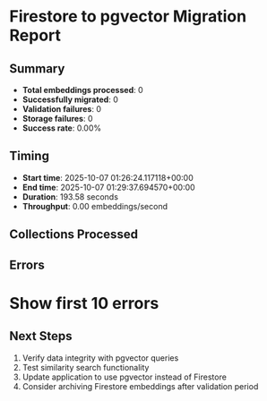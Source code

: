 
# Firestore to pgvector Migration Report

## Summary
- **Total embeddings processed**: 0
- **Successfully migrated**: 0
- **Validation failures**: 0
- **Storage failures**: 0
- **Success rate**: 0.00%

## Timing
- **Start time**: 2025-10-07 01:26:24.117118+00:00
- **End time**: 2025-10-07 01:29:37.694570+00:00
- **Duration**: 193.58 seconds
- **Throughput**: 0.00 embeddings/second

## Collections Processed


## Errors
  # Show first 10 errors


## Next Steps
1. Verify data integrity with pgvector queries
2. Test similarity search functionality
3. Update application to use pgvector instead of Firestore
4. Consider archiving Firestore embeddings after validation period
